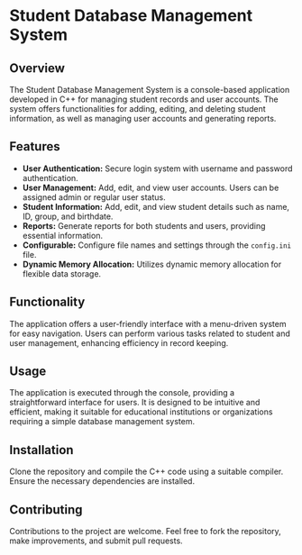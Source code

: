 # Student Database Management System

## Overview

The Student Database Management System is a console-based application developed in C++ for managing student records and user accounts. The system offers functionalities for adding, editing, and deleting student information, as well as managing user accounts and generating reports.

## Features

- **User Authentication:** Secure login system with username and password authentication.
- **User Management:** Add, edit, and view user accounts. Users can be assigned admin or regular user status.
- **Student Information:** Add, edit, and view student details such as name, ID, group, and birthdate.
- **Reports:** Generate reports for both students and users, providing essential information.
- **Configurable:** Configure file names and settings through the `config.ini` file.
- **Dynamic Memory Allocation:** Utilizes dynamic memory allocation for flexible data storage.

## Functionality

The application offers a user-friendly interface with a menu-driven system for easy navigation. Users can perform various tasks related to student and user management, enhancing efficiency in record keeping.

## Usage

The application is executed through the console, providing a straightforward interface for users. It is designed to be intuitive and efficient, making it suitable for educational institutions or organizations requiring a simple database management system.

## Installation

Clone the repository and compile the C++ code using a suitable compiler. Ensure the necessary dependencies are installed.

## Contributing

Contributions to the project are welcome. Feel free to fork the repository, make improvements, and submit pull requests.

